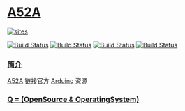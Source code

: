 ﻿# [A52A](https://github.com/OS-Q/A52A)

[![sites](http://182.61.61.133/link/resources/OSQ.png)](http://www.OS-Q.com)

[![Build Status](https://github.com/OS-Q/A52A/workflows/macos/badge.svg)](https://github.com/OS-Q/A52A/actions/workflows/macos.yml)
[![Build Status](https://github.com/OS-Q/A52A/workflows/ubuntu/badge.svg)](https://github.com/OS-Q/A52A/actions/workflows/ubuntu.yml)
[![Build Status](https://github.com/OS-Q/A52A/workflows/windows/badge.svg)](https://github.com/OS-Q/A52A/actions/workflows/windows.yml)
[![Build Status](https://github.com/OS-Q/A52A/workflows/platformio/badge.svg)](https://github.com/OS-Q/A52A/actions/workflows/platformio.yml)

### [简介](https://github.com/OS-Q/A52A/wiki)

[A52A](https://github.com/OS-Q/A52A) 链接官方 [Arduino](https://github.com/espressif/arduino-esp32) 资源

### [Q = (OpenSource & OperatingSystem) ](http://www.OS-Q.com)
